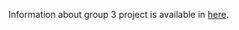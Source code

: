 Information about group 3 project is available in [here](https://rameshbalan.github.io/bioinfo/group3/).
